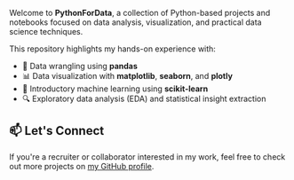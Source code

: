 Welcome to **PythonForData**, a collection of Python-based projects and notebooks focused on data analysis, visualization, and practical data science techniques.

This repository highlights my hands-on experience with:
- 🧮 Data wrangling using **pandas**
- 📊 Data visualization with **matplotlib**, **seaborn**, and **plotly**
- 🤖 Introductory machine learning using **scikit-learn**
- 🔍 Exploratory data analysis (EDA) and statistical insight extraction





## 📫 Let's Connect

If you're a recruiter or collaborator interested in my work, feel free to check out more projects on [my GitHub profile](https://github.com/AnupaNinan). 
